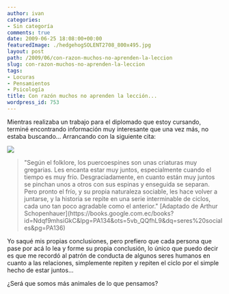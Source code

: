 ```yaml
---
author: ivan
categories:
- Sin categoría
comments: true
date: 2009-06-25 18:08:00+00:00
featuredImage: ./hedgehogSOLENT2708_800x495.jpg
layout: post
path: /2009/06/con-razon-muchos-no-aprenden-la-leccion
slug: con-razon-muchos-no-aprenden-la-leccion
tags:
- Locuras
- Pensamientos
- Psicología
title: Con razón muchos no aprenden la lección...
wordpress_id: 753
---
```


Mientras realizaba un trabajo para el diplomado que estoy cursando, terminé encontrando información muy interesante que una vez más, no estaba buscando... Arrancando con la siguiente cita:

[![](/photos/hedgehogSOLENT2708_800x495.jpg)](https://1.bp.blogspot.com/_T2UWuNJg3dQ/SkN5qQHCM8I/AAAAAAAAB_I/Aw7OAeDSS4E/s1600-h/hedgehogSOLENT2708_800x495.jpg)

<blockquote>"Según el folklore, los puercoespines son unas criaturas muy gregarias.  Les encanta estar muy juntos, especialmente cuando el tiempo es muy frío.  Desgraciadamente, en cuanto están muy juntos se pinchan unos a otros con sus espinas y enseguida se separan.  Pero pronto el frío, y su propia naturaleza sociable, les hace volver a juntarse, y la historia se repite en una serie interminable de ciclos, cada uno tan poco agradable como el anterior."  [Adaptado de Arthur Schopenhauer](https://books.google.com.ec/books?id=Ndqf9mhsiGkC&lpg=PA134&ots=5vb_QQfhL9&dq=seres%20sociales&pg=PA136)</blockquote>

Yo saqué mis propias conclusiones, pero prefiero que cada persona que pase por acá lo lea y forme su propia conclusión, lo único que puedo decir es que me recordó al patrón de conducta de algunos seres humanos en cuanto a las relaciones, simplemente repiten y repiten el ciclo por el simple hecho de estar juntos...

¿Será que somos más animales de lo que pensamos?
